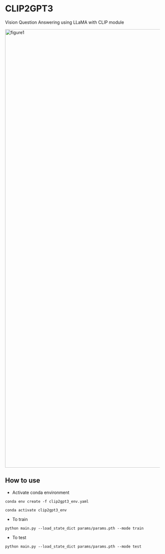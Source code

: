 # CLIP2GPT3
Vision Question Answering using LLaMA with CLIP module

<img width="1422" alt="figure1" src="https://github.com/Jordano-Jackson/CLIP2GPT3/assets/19871043/3af13a01-7cad-49a5-98b1-de5573da710e">

## How to use
* Activate conda environment

  
`conda env create -f clip2gpt3_env.yaml`

`conda activate clip2gpt3_env`

* To train

`python main.py --load_state_dict params/params.pth --mode train`

* To test
  
`python main.py --load_state_dict params/params.pth --mode test`

  
